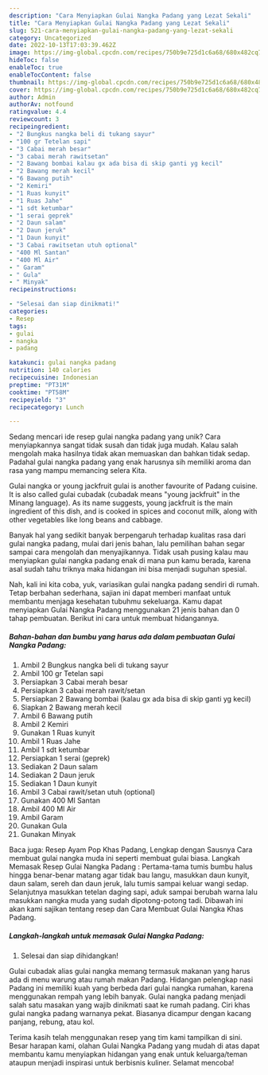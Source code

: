 ```yaml
---
description: "Cara Menyiapkan Gulai Nangka Padang yang Lezat Sekali"
title: "Cara Menyiapkan Gulai Nangka Padang yang Lezat Sekali"
slug: 521-cara-menyiapkan-gulai-nangka-padang-yang-lezat-sekali
category: Uncategorized
date: 2022-10-13T17:03:39.462Z
image: https://img-global.cpcdn.com/recipes/750b9e725d1c6a68/680x482cq70/gulai-nangka-padang-foto-resep-utama.jpg
hideToc: false
enableToc: true
enableTocContent: false
thumbnail: https://img-global.cpcdn.com/recipes/750b9e725d1c6a68/680x482cq70/gulai-nangka-padang-foto-resep-utama.jpg
cover: https://img-global.cpcdn.com/recipes/750b9e725d1c6a68/680x482cq70/gulai-nangka-padang-foto-resep-utama.jpg
author: Admin
authorAv: notfound
ratingvalue: 4.4
reviewcount: 3
recipeingredient:
- "2 Bungkus nangka beli di tukang sayur"
- "100 gr Tetelan sapi"
- "3 Cabai merah besar"
- "3 cabai merah rawitsetan"
- "2 Bawang bombai kalau gx ada bisa di skip ganti yg kecil"
- "2 Bawang merah kecil"
- "6 Bawang putih"
- "2 Kemiri"
- "1 Ruas kunyit"
- "1 Ruas Jahe"
- "1 sdt ketumbar"
- "1 serai geprek"
- "2 Daun salam"
- "2 Daun jeruk"
- "1 Daun kunyit"
- "3 Cabai rawitsetan utuh optional"
- "400 Ml Santan"
- "400 Ml Air"
- " Garam"
- " Gula"
- " Minyak"
recipeinstructions:

- "Selesai dan siap dinikmati!"
categories:
- Resep
tags:
- gulai
- nangka
- padang

katakunci: gulai nangka padang 
nutrition: 140 calories
recipecuisine: Indonesian
preptime: "PT31M"
cooktime: "PT58M"
recipeyield: "3"
recipecategory: Lunch

---
```





Sedang mencari ide resep gulai nangka padang yang unik? Cara menyiapkannya sangat tidak susah dan tidak juga mudah. Kalau salah mengolah maka hasilnya tidak akan memuaskan dan bahkan tidak sedap. Padahal gulai nangka padang yang enak harusnya sih memiliki aroma dan rasa yang mampu memancing selera Kita.





Gulai nangka or young jackfruit gulai is another favourite of Padang cuisine. It is also called gulai cubadak (cubadak means &#34;young jackfruit&#34; in the Minang language). As its name suggests, young jackfruit is the main ingredient of this dish, and is cooked in spices and coconut milk, along with other vegetables like long beans and cabbage.

Banyak hal yang sedikit banyak berpengaruh terhadap kualitas rasa dari gulai nangka padang, mulai dari jenis bahan, lalu pemilihan bahan segar sampai cara mengolah dan menyajikannya. Tidak usah pusing kalau mau menyiapkan gulai nangka padang enak di mana pun kamu berada, karena asal sudah tahu triknya maka hidangan ini bisa menjadi suguhan spesial.






Nah, kali ini kita coba, yuk, variasikan gulai nangka padang sendiri di rumah. Tetap berbahan sederhana, sajian ini dapat memberi manfaat untuk membantu menjaga kesehatan tubuhmu sekeluarga. Kamu dapat menyiapkan Gulai Nangka Padang menggunakan 21 jenis bahan dan 0 tahap pembuatan. Berikut ini cara untuk membuat hidangannya.

<!--inarticleads1-->

##### Bahan-bahan dan bumbu yang harus ada dalam pembuatan Gulai Nangka Padang:

1. Ambil 2 Bungkus nangka beli di tukang sayur
1. Ambil 100 gr Tetelan sapi
1. Persiapkan 3 Cabai merah besar
1. Persiapkan 3 cabai merah rawit/setan
1. Persiapkan 2 Bawang bombai (kalau gx ada bisa di skip ganti yg kecil)
1. Siapkan 2 Bawang merah kecil
1. Ambil 6 Bawang putih
1. Ambil 2 Kemiri
1. Gunakan 1 Ruas kunyit
1. Ambil 1 Ruas Jahe
1. Ambil 1 sdt ketumbar
1. Persiapkan 1 serai (geprek)
1. Sediakan 2 Daun salam
1. Sediakan 2 Daun jeruk
1. Sediakan 1 Daun kunyit
1. Ambil 3 Cabai rawit/setan utuh (optional)
1. Gunakan 400 Ml Santan
1. Ambil 400 Ml Air
1. Ambil  Garam
1. Gunakan  Gula
1. Gunakan  Minyak


Baca juga: Resep Ayam Pop Khas Padang, Lengkap dengan Sausnya Cara membuat gulai nangka muda ini seperti membuat gulai biasa. Langkah Memasak Resep Gulai Nangka Padang : Pertama-tama tumis bumbu halus hingga benar-benar matang agar tidak bau langu, masukkan daun kunyit, daun salam, sereh dan daun jeruk, lalu tumis sampai keluar wangi sedap. Selanjutnya masukkan tetelan daging sapi, aduk sampai berubah warna lalu masukkan nangka muda yang sudah dipotong-potong tadi. Dibawah ini akan kami sajikan tentang resep dan Cara Membuat Gulai Nangka Khas Padang. 

<!--inarticleads2-->

##### Langkah-langkah untuk memasak Gulai Nangka Padang:


1. Selesai dan siap dihidangkan!

Gulai cubadak alias gulai nangka memang termasuk makanan yang harus ada di menu warung atau rumah makan Padang. Hidangan pelengkap nasi Padang ini memiliki kuah yang berbeda dari gulai nangka rumahan, karena menggunakan rempah yang lebih banyak. Gulai nangka padang menjadi salah satu masakan yang wajib dinikmati saat ke rumah padang. Ciri khas gulai nangka padang warnanya pekat. Biasanya dicampur dengan kacang panjang, rebung, atau kol. 

Terima kasih telah menggunakan resep yang tim kami tampilkan di sini. Besar harapan kami, olahan Gulai Nangka Padang yang mudah di atas dapat membantu kamu menyiapkan hidangan yang enak untuk keluarga/teman ataupun menjadi inspirasi untuk berbisnis kuliner. Selamat mencoba!
